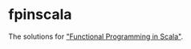 # fpinscala

The solutions for ["Functional Programming in Scala"](https://github.com/fpinscala/fpinscala).
